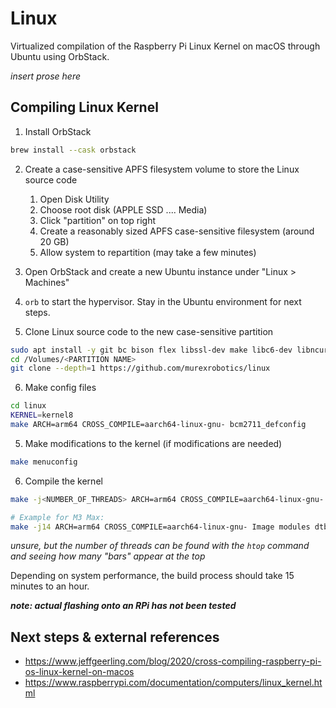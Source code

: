 # Linux

Virtualized compilation of the Raspberry Pi Linux Kernel on macOS through Ubuntu using OrbStack.

*insert prose here*

## Compiling Linux Kernel

1. Install OrbStack

```sh
brew install --cask orbstack
```

2. Create a case-sensitive APFS filesystem volume to store the Linux source code
   1. Open Disk Utility
   2. Choose root disk (APPLE SSD .... Media)
   3. Click "partition" on top right
   4. Create a reasonably sized APFS case-sensitive filesystem (around 20 GB)
   5. Allow system to repartition (may take a few minutes)
3. Open OrbStack and create a new Ubuntu instance under "Linux > Machines"

4. `orb` to start the hypervisor. Stay in the Ubuntu environment for next steps.

5. Clone Linux source code to the new case-sensitive partition

```sh
sudo apt install -y git bc bison flex libssl-dev make libc6-dev libncurses5-dev crossbuild-essential-armhf crossbuild-essential-arm64
cd /Volumes/<PARTITION NAME>
git clone --depth=1 https://github.com/murexrobotics/linux
```

6. Make config files

```sh
cd linux
KERNEL=kernel8
make ARCH=arm64 CROSS_COMPILE=aarch64-linux-gnu- bcm2711_defconfig
```

5. Make modifications to the kernel (if modifications are needed)

```sh
make menuconfig
```

6. Compile the kernel

```sh
make -j<NUMBER_OF_THREADS> ARCH=arm64 CROSS_COMPILE=aarch64-linux-gnu- Image modules dtbs
```

```sh
# Example for M3 Max:
make -j14 ARCH=arm64 CROSS_COMPILE=aarch64-linux-gnu- Image modules dtbs
```

*unsure, but the number of threads can be found with the `htop` command and seeing how many "bars" appear at the top*

Depending on system performance, the build process should take 15 minutes to an hour.

***note: actual flashing onto an RPi has not been tested***

## Next steps & external references

- https://www.jeffgeerling.com/blog/2020/cross-compiling-raspberry-pi-os-linux-kernel-on-macos
- https://www.raspberrypi.com/documentation/computers/linux_kernel.html